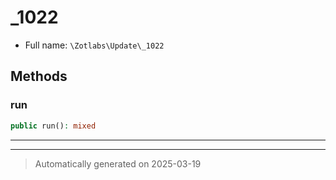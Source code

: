 
# _1022





* Full name: `\Zotlabs\Update\_1022`




## Methods


### run



```php
public run(): mixed
```












***


***
> Automatically generated on 2025-03-19
